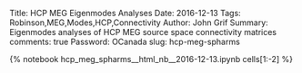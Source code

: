 Title: HCP MEG Eigenmodes Analyses
Date: 2016-12-13
Tags: Robinson,MEG,Modes,HCP,Connectivity
Author: John Grif
Summary:  Eigenmodes analyses of HCP MEG source space connectivity matrices
comments: true
Password: OCanada
slug: hcp-meg-spharms

{% notebook hcp_meg_spharms__html_nb__2016-12-13.ipynb cells[1:-2] %}
